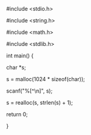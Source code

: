 #include <stdio.h>

#include <string.h>

#include <math.h>

#include <stdlib.h>



int main() {



char *s;

s = malloc(1024 * sizeof(char));

scanf("%[^\n]", s);

s = realloc(s, strlen(s) + 1);


return 0;

}
